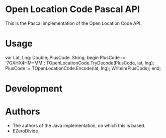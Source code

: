# Open Location Code Pascal API

This is the Pascal implementation of the Open Location Code API.

# Usage

var
  Lat, Lng: Double;
  PlusCode: String;
begin
  PlusCode := '7GXHX4HM+MM';
  TOpenLocationCode.TryDecode(PlusCode, lat, lng);
  PlusCode := TOpenLocationCode.Encode(lat, lng);
  Writeln(PlusCode);
end;

# Development

# Authors

* The authors of the Java implementation, on which this is based.
* EZeroDivide
